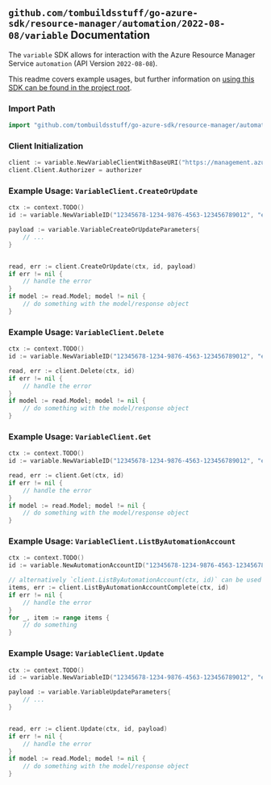 
## `github.com/tombuildsstuff/go-azure-sdk/resource-manager/automation/2022-08-08/variable` Documentation

The `variable` SDK allows for interaction with the Azure Resource Manager Service `automation` (API Version `2022-08-08`).

This readme covers example usages, but further information on [using this SDK can be found in the project root](https://github.com/tombuildsstuff/go-azure-sdk/tree/main/docs).

### Import Path

```go
import "github.com/tombuildsstuff/go-azure-sdk/resource-manager/automation/2022-08-08/variable"
```


### Client Initialization

```go
client := variable.NewVariableClientWithBaseURI("https://management.azure.com")
client.Client.Authorizer = authorizer
```


### Example Usage: `VariableClient.CreateOrUpdate`

```go
ctx := context.TODO()
id := variable.NewVariableID("12345678-1234-9876-4563-123456789012", "example-resource-group", "automationAccountValue", "variableValue")

payload := variable.VariableCreateOrUpdateParameters{
	// ...
}


read, err := client.CreateOrUpdate(ctx, id, payload)
if err != nil {
	// handle the error
}
if model := read.Model; model != nil {
	// do something with the model/response object
}
```


### Example Usage: `VariableClient.Delete`

```go
ctx := context.TODO()
id := variable.NewVariableID("12345678-1234-9876-4563-123456789012", "example-resource-group", "automationAccountValue", "variableValue")

read, err := client.Delete(ctx, id)
if err != nil {
	// handle the error
}
if model := read.Model; model != nil {
	// do something with the model/response object
}
```


### Example Usage: `VariableClient.Get`

```go
ctx := context.TODO()
id := variable.NewVariableID("12345678-1234-9876-4563-123456789012", "example-resource-group", "automationAccountValue", "variableValue")

read, err := client.Get(ctx, id)
if err != nil {
	// handle the error
}
if model := read.Model; model != nil {
	// do something with the model/response object
}
```


### Example Usage: `VariableClient.ListByAutomationAccount`

```go
ctx := context.TODO()
id := variable.NewAutomationAccountID("12345678-1234-9876-4563-123456789012", "example-resource-group", "automationAccountValue")

// alternatively `client.ListByAutomationAccount(ctx, id)` can be used to do batched pagination
items, err := client.ListByAutomationAccountComplete(ctx, id)
if err != nil {
	// handle the error
}
for _, item := range items {
	// do something
}
```


### Example Usage: `VariableClient.Update`

```go
ctx := context.TODO()
id := variable.NewVariableID("12345678-1234-9876-4563-123456789012", "example-resource-group", "automationAccountValue", "variableValue")

payload := variable.VariableUpdateParameters{
	// ...
}


read, err := client.Update(ctx, id, payload)
if err != nil {
	// handle the error
}
if model := read.Model; model != nil {
	// do something with the model/response object
}
```
